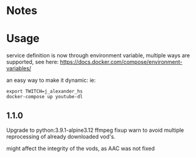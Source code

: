 # Notes

# Usage

service definition is now through environment variable, multiple ways are supported, see here:
https://docs.docker.com/compose/environment-variables/

an easy way to make it dynamic:
ie:
```
export TWITCH=j_alexander_hs
docker-compose up youtube-dl
```

## 1.1.0
Upgrade to python:3.9.1-alpine3.12
ffmpeg fixup warn to avoid multiple reprocessing of already downloaded vod's.

might affect the integrity of the vods, as AAC was not fixed
